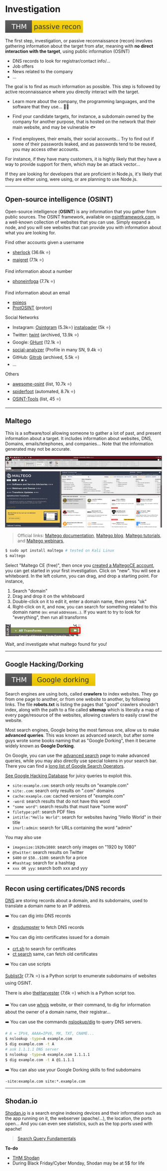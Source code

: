 # Investigation

[![passiverecon](../../_badges/thm/passiverecon.svg)](https://tryhackme.com/room/passiverecon)

<div class="row row-cols-md-2"><div class="align-self-center">

The first step, investigation, or passive reconnaissance (recon) involves gathering information about the target from afar, meaning with **no direct interaction with the target**, using public information (OSINT)

* DNS records to look for registrar/contact info/...
* Job offers
* News related to the company
* ...

The goal is to find as much information as possible. This step is followed by active reconnaissance where you directly interact with the target.
</div><div>

* Learn more about the company, the programming languages, and the software that they use... 🧑‍💻

* Find your candidate targets, for instance, a subdomain owned by the company for another purpose, that is hosted on the network that their main website, and may be vulnerable 🐟

* Find employees, their emails, their social accounts... Try to find out if some of their passwords leaked, and as passwords tend to be reused, you may access other accounts.

For instance, if they have many customers, it is highly likely that they have a way to provide support for them, which may be an attack vector...

If they are looking for developers that are proficient in Node.js, it's likely that they are either using, were using, or are planning to use Node.js.
</div></div>

<hr class="sep-both">

## Open-source intelligence (OSINT)

<div class="row row-cols-md-2"><div>

Open-source intelligence (**OSINT**) is any information that you gather from public sources. The OSINT framework, available on [osintframework.com](https://osintframework.com/), is a well-known collection of websites that you can use. Simply expand a node, and you will see websites that can provide you with information about what you are looking for.

Find other accounts given a username

* [sherlock](https://github.com/sherlock-project/sherlock) (36.6k ⭐)
* [maigret](https://github.com/soxoj/maigret) (7.1k ⭐)

Find information about a number

* [phoneinfoga](https://github.com/sundowndev/phoneinfoga) (7.7k ⭐)

Find information about an email

* [epieos](https://epieos.com/)
* [ProtOSINT](https://github.com/pixelbubble/ProtOSINT) (proton)
</div><div>

Social Networks
* Instagram: [Osintgram](https://github.com/Datalux/Osintgram) (5.3k⭐) [instaloader](https://github.com/instaloader/instaloader) (5k ⭐)
* Twitter: [twint](https://github.com/twintproject/twint) (archived, 13.9k ⭐)
* Google: [GHunt](https://github.com/mxrch/GHunt) (12.1k ⭐)
* [social-analyzer](https://github.com/qeeqbox/social-analyzer) (Profile in many SN, 9.4k ⭐)
* GitHub: [Gitrob](https://github.com/michenriksen/gitrob) (archived, 5.5k ⭐)
* ...

Others

* [awesome-osint](https://github.com/jivoi/awesome-osint) (list, 10.7k ⭐)
* [spiderfoot](https://github.com/smicallef/spiderfoot) (automated, 8.7k ⭐)
* [OSINT-Tools](https://github.com/mgp25/OSINT-Tools) (list, 45 ⭐)
</div></div>

<hr class="sep-both">

## Maltego

<div class="row row-cols-md-2"><div>

This is a software/tool allowing someone to gather a lot of past, and present information about a target. It includes information about websites, DNS, Domains, emails/telephones, and companies... Note that the information generated may not be accurate.

![Maltego](_images/maltego.png)

> Official links: [Maltego documentation](https://docs.maltego.com/support/home), [Maltego blog](https://www.maltego.com/blog/), [Maltego tutorials](https://www.maltego.com/categories/tutorial/), and [Maltego webinars](https://www.maltego.com/webinars/),

</div><div>

```bash
$ sudo apt install maltego # tested on Kali Linux
$ maltego
```

Select "Maltego CE (free)", then once you [created a MaltegoCE account](https://www.maltego.com/ce-registration/), you can get started in your first investigation. Click on "new". You will see a whiteboard. In the left column, you can drag, and drop a starting point. For instance,

1. Search "domain"
2. Drag and drop it on the whiteboard
3. Double-click on it to edit it, enter a domain name, then press "ok"
4. Right-click on it, and now, you can search for something related to this domain name <small>(ex: email addresses...)</small>. If you want to try to look for "everything", then run all transforms

![maltego_run_all_transforms](_images/maltego_run_all_transforms.png)

Wait, and investigate what maltego found for you!
</div></div>

<hr class="sep-both">

## Google Hacking/Dorking

[![googledorking](../../_badges/thm/googledorking.svg)](https://tryhackme.com/room/googledorking)

<div class="row row-cols-md-2"><div>

Search engines are using bots, called **crawlers** to index websites. They go from one page to another, or from one website to another, by following links. The file **robots.txt** is listing the pages that "good" crawlers shouldn't index, along with the path to a file called **sitemap** which is literally a map of every page/resource of the websites, allowing crawlers to easily crawl the website.

Most search engines, Google being the most famous one, allow us to make **advanced queries**. This was known as advanced search, but after some guys wrote some books naming that as "Google Dorking", then it became widely known as **Google Dorking**.

On Google, you can use the [advanced search](https://www.google.com/advanced_search) page to make advanced queries, while you may also directly use special tokens in your search bar. There you can find a [long list of Google Search Operators](https://ahrefs.com/blog/google-advanced-search-operators/).

[See Google Hacking Database](https://www.exploit-db.com/google-hacking-database) for juicy queries to exploit this.
</div><div>

* `site:example.com`: search only results on "example.com"
* `site:.com`: search only results on ".com" domains
* `cache:example.com`: cached versions of "example.com"
* `-word`: search results that do not have this word
* `"some word"`: search results that must have "some word"
* `filetype:pdf`: search PDF files
* `intitle:"Hello World"`: search for websites having "Hello World" in their title
* `inurl:admin`: search for URLs containing the word "admin"

You may also use

* `imagesize:1920x1080`: search only images on "1920 by 1080"
* `@twitter`: search results on Twitter
* `$400` or `$50..$100`: search for a price
* `#hashtag`: search for a hashtag
* `xxx OR yyy`: search both xxx and yyy
</div></div>

<hr class="sep-both">

## Recon using certificates/DNS records

<div class="row row-cols-md-2"><div>

[DNS](/it/networking/general/index.md#domain-name-system-dns-protocol) are storing records about a domain, and its subdomains, used to translate a domain name to an IP address.

➡️ You can dig into DNS records

* [dnsdumpster](https://dnsdumpster.com/) to fetch DNS records

➡️ You can dig into certificates issued for a domain

* [crt.sh](https://crt.sh/) to search for certificates
* [ct search](https://ui.ctsearch.entrust.com/ui/ctsearchui) same, can fetch old certificates

➡️ You can use scripts

[Sublist3r](https://github.com/aboul3la/Sublist3r) (7.7k ⭐) is a Python script to enumerate subdomains of websites using OSINT.

There is also [theHarvester](https://github.com/laramies/theHarvester) (7.6k ⭐) which is a Python script too.
</div><div>

➡️ You can use [whois](https://www.whois.com/whois/) website, or their command, to dig for information about the owner of a domain name, their registrar...

➡️ You can use the commands [nslookup/dig](/it/networking/commands/index.md#interact-with-the-outside) to query DNS servers.

```bash
# A = IPV4, AAAA=IPV6, MX, TXT, CNAME...
$ nslookup -type=A example.com
$ dig example.com -t A
# ask 1.1.1.1 DNS server
$ nslookup -type=A example.com 1.1.1.1
$ dig example.com -t A @1.1.1.1
```

➡️ You can also use your Google Dorking skills to find subdomains

```none
-site:example.com site:*.example.com
```
</div></div>

<hr class="sep-both">

## Shodan.io

<div class="row row-cols-md-2"><div>

[Shodan.io](https://www.shodan.io/) is a search engine indexing devices and their information such as the app running on it, the webserver (apache/...), the location, the ports open... And you can even see statistics, such as the top ports used with apache!

> [Search Query Fundamentals](https://help.shodan.io/the-basics/search-query-fundamentals)
</div><div>

**To-do**

* [THM Shodan](https://tryhackme.com/room/shodan)
* During Black Friday/Cyber Monday, Shodan may be at 5$ for life
</div></div>